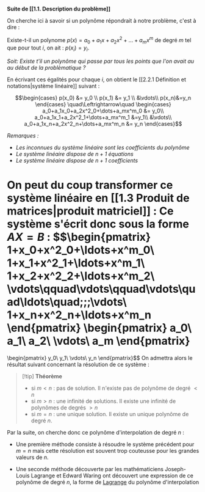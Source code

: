 **Suite de [[1.1. Description du problème]]**

On cherche ici à savoir si un polynôme répondrait à notre problème, c'est à dire :

Existe-t-il un polynome $p(x) = a_0 + a_1x + a_2x^2 + \dots + a_mx^m$ de degré $m$ tel que pour tout $i$, on ait : $p(x_i) = y_i$. 

*Soit: Existe t'il un polynôme qui passe par tous les points que l'on avait au au début de la problèmatique ?*

En écrivant ces égalités pour chaque $i$, on obtient le [[2.2.1 Définition et notations|système linéaire]] suivant : 

$$\begin{cases}
p(x_0) &= y_0 \\
p(x_1) &= y_1 \\
&\vdots\\
p(x_n)&=y_n
\end{cases}
\quad\Leftrightarrow\quad
\begin{cases}
a_0+a_1x_0+a_2x^2_0+\dots+a_mx^m_0 &= y_0\\
a_0+a_1x_1+a_2x^2_1+\dots+a_mx^m_1 &=y_1\\
&\vdots\\
a_0+a_1x_n+a_2x^2_n+\dots+a_mx^m_n &= y_n
\end{cases}$$

*Remarques :*
- *Les inconnues du système linéaire sont les coefficients du polynôme*
- *Le système linéaire dispose de $n+1$ équations*
- *Le système linéaire dispose de $n+1$ coefficients*

On peut du coup transformer ce système linéaire en [[1.3 Produit de matrices|produit matriciel]] : 
Ce système s'écrit donc sous la forme $AX = B$ : 
$$\begin{pmatrix}
1+x_0+x^2_0+\ldots+x^m_0\\
1+x_1+x^2_1+\ldots+x^m_1\\
1+x_2+x^2_2+\ldots+x^m_2\\
\vdots\qquad\vdots\qquad\vdots\quad\ldots\quad\;\;\;\vdots\\
1+x_n+x^2_n+\ldots+x^m_n
\end{pmatrix}
\begin{pmatrix}
a_0\\
a_1\\
a_2\\
\vdots\\
a_m
\end{pmatrix}
=
\begin{pmatrix}
y_0\\
y_1\\
\vdots\\
y_n
\end{pmatrix}$$
On admettra alors le résultat suivant concernant la résolution de ce système : 

>[!tip] **Théorème**
>- si $m < n$ : pas de solution. Il n'existe pas de polynôme de degré $< n$
>- si $m > n$ : une infinité de solutions. Il existe une infinité de polynômes de degrés $> n$
>- si $m = n$ : une unique solution. Il existe un unique polynôme de degré $n$.

Par la suite, on cherche donc ce polynôme d'interpolation de degré $n$ :

- Une première méthode consiste à résoudre le système précédent pour $m = n$ mais cette résolution est souvent trop couteusse pour les grandes valeurs de $n$. 
  
- Une seconde méthode découverte par les mathématiciens Joseph-Louis Lagrange et Edward Waring ont découvert une expression de ce polynôme de degré $n$, la forme de [Lagrange](https://fr.wikipedia.org/wiki/Interpolation_lagrangienne) du polynôme d'interpolation